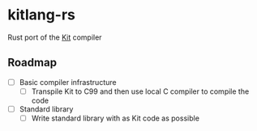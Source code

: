 # kitlang-rs

Rust port of the [Kit](https://github.com/kitlang/kit) compiler

## Roadmap

- [ ] Basic compiler infrastructure
  - [ ] Transpile Kit to C99 and then use local C compiler to compile the code
- [ ] Standard library
  - [ ] Write standard library with as Kit code as possible
